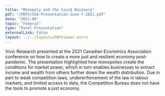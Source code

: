 ```yaml
---
title: "Monopoly and the Covid Recovery"
pdf: "/PDFS/CEA-Presentation-June-7-2021.pdf"
date: "2021-06"
topic: "Federal"
type: "Panel Presentation"
externalLink: False
layout: ../../layouts/PDFViewer.astro
---
```


Vivic Research presented at the 2021 Canadian Economics Association conference on how to create a more just and resilient economy post-pandemic. The presentation highlighted how monopolies create the conditions for market power, which in turn enables businesses to extract income and wealth from others further down the wealth distribution. Due in part to weak competition laws, underenforcement of the law in labour markets, and limited access to data, the Competition Bureau does not have the tools to promote a just economy. 
